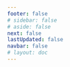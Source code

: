 ```yaml
---
footer: false
# sidebar: false
# aside: false
next: false
lastUpdated: false
navbar: false
# layout: doc
---
```


<script setup>
  const chatPrompts = [
    { id: "49", text: "اس سائٹ کے مقبول صفحات، ٹیبل", category: "general" },
    { id: "49", text: "اس سائٹ کے ٹاپ 10 عام سوالات", category: "general" },
    { id: "49", text: "فری زون سائٹ لنکس، ٹیبل", category: "general" },
    { id: "49", text: "قیمت کے ساتھ فری زون سائٹس کے لنکس کا ٹیبل", category: "general" },
    
    { id: "1", text: "متحدہ عرب امارات میں کمپنی کی رجسٹریشن", category: "business" },
    { id: "7", text: "متحدہ عرب امارات کے تجارتی لائسنس کی ضروریات", category: "business" },
    { id: "7", text: "متحدہ عرب امارات کی اداروں کی اقسام کا موازنہ، ٹیبل اور تجزیہ", category: "business" },
    { id: "48", text: "متحدہ عرب امارات کے 10 بہترین ہسپتال، فوائد اور نقصانات", category: "healthcare" },

    { id: "15", text: "متحدہ عرب امارات میں پاور آف اٹارنی", category: "legal" },

    // کاروباری خدمات (پہلا بلاک)
    { id: "2", text: "Mainland کمپنی کا قیام", category: "business" },
    { id: "3", text: "Free zone کمپنی کی رجسٹریشن", category: "business" },
    { id: "4", text: "Offshore کمپنی کی تشکیل", category: "business" },
    { id: "5", text: "متحدہ عرب امارات فری لانس ویزا", category: "business" },
    { id: "6", text: "دبئی بزنس لائسنس", category: "business" },
    { id: "23", text: "متحدہ عرب امارات میں کاروبار کا قیام", category: "business" },
    { id: "24", text: "دبئی فری زونز", category: "business" },
    { id: "25", text: "متحدہ عرب امارات کمپنی رجسٹریشن", category: "business" },
    { id: "26", text: "متحدہ عرب امارات فری لانس ویزا", category: "business" },
    
    // ویزا اور امیگریشن
    { id: "8", text: "متحدہ عرب امارات گولڈن ویزا کی درخواست", category: "visa" },
    { id: "9", text: "متحدہ عرب امارات ملازمت ویزا", category: "visa" },
    { id: "10", text: "متحدہ عرب امارات میں فیملی ویزا اسپانسرشپ", category: "visa" },
    { id: "11", text: "ویزا میڈیکل ٹیسٹ کی ضروریات", category: "visa" },
    { id: "12", text: "متحدہ عرب امارات رہائشی ویزا کا عمل", category: "visa" },
    { id: "27", text: "متحدہ عرب امارات ویزا کی ضروریات", category: "visa" },
    
    // قانونی اور دستاویزات
    { id: "13", text: "Emirates ID کی درخواست", category: "legal" },
    { id: "14", text: "متحدہ عرب امارات دستاویزات کی تصدیق", category: "legal" },
    { id: "16", text: "متحدہ عرب امارات کاروباری معاہدے کا جائزہ", category: "legal" },
    { id: "40", text: "Emirates ID کی تجدید", category: "legal" },
    
    // مالیاتی خدمات
    { id: "17", text: "متحدہ عرب امارات کارپوریٹ بینک اکاؤنٹ", category: "finance" },
    { id: "18", text: "متحدہ عرب امارات ٹیکس رجسٹریشن (VAT)", category: "finance" },
    { id: "19", text: "متحدہ عرب امارات میں اکاؤنٹنگ خدمات", category: "finance" },
    { id: "20", text: "متحدہ عرب امارات اقتصادی مواد کے ضوابط", category: "finance" },
    { id: "41", text: "متحدہ عرب امارات بینکنگ خدمات", category: "finance" },
    
    // جائیداد اور خدمات
    { id: "21", text: "متحدہ عرب امارات میں پراپرٹی انوسٹمنٹ", category: "property" },
    { id: "22", text: "دبئی آفس سپیس کرایہ", category: "property" },

    // صحت
    { id: "47", text: "متحدہ عرب امارات ہیلتھ انشورنس", category: "healthcare" },
    { id: "49", text: "متحدہ عرب امارات میڈیکل چیک اپ", category: "healthcare" },
    
    // سیاحت اور تفریح (آخر میں)
    { id: "28", text: "دبئی سیاحتی مقامات", category: "travel" },
    { id: "29", text: "Expo City دبئی", category: "attractions" },
    { id: "30", text: "Dubai Frame ٹکٹس", category: "attractions" },
    { id: "31", text: "Burj Khalifa ٹکٹس", category: "attractions" },
    { id: "32", text: "Museum of the Future", category: "attractions" },
    { id: "33", text: "Abu Dhabi Louvre", category: "attractions" },
    { id: "34", text: "Ferrari World Abu Dhabi", category: "attractions" },
    { id: "35", text: "Dubai Mall شاپنگ", category: "shopping" },
]
</script>

<AIChat :prompts="chatPrompts" />